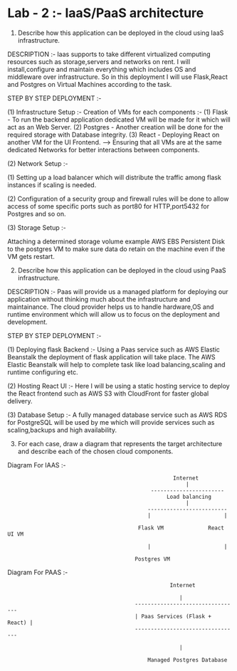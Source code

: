 <h1> Lab - 2 :- IaaS/PaaS architecture </h1>

1. Describe how this application can be deployed in the cloud using IaaS infrastructure.
 

DESCRIPTION :- Iaas supports to take different virtualized computing resources such as storage,servers and networks on rent. I will install,configure and maintain everything which includes OS and middleware over infrastructure. So in this deployment I will use Flask,React and Postgres on Virtual Machines according to the task. 

STEP BY STEP DEPLOYMENT :- 

(1) Infrastructure Setup :- Creation of VMs for each components :- (1) Flask - To run the backend application dedicated VM will be made for it which will act as an Web Server. (2) Postgres - Another creation will be done for the required storage with Database integrity. (3) React - Deploying React on another VM for the UI Frontend. --> Ensuring that all VMs are at the same dedicated Networks for better interactions between components.

(2) Network Setup :- 

(1) Setting up a load balancer which will distribute the traffic among flask instances if scaling is needed.

(2) Configuration of a security group and firewall rules will be done to allow access of some specific ports such as port80 for HTTP,port5432 for Postgres and so on.

(3) Storage Setup :- 

Attaching a determined storage volume example AWS EBS Persistent Disk to the postgres VM to make sure data do retain on the machine even if the VM gets restart.

2. Describe how this application can be deployed in the cloud using PaaS infrastructure.

DESCRIPTION :- Paas will provide us a managed platform for deploying our application without thinking much about the infrastructure and maintainance. The cloud provider helps us to handle hardware,OS and runtime environment which will allow us to focus on the deployment and development. 

STEP BY STEP DEPLOYMENT :- 

(1) Deploying flask Backend :- Using a Paas service such as AWS Elastic Beanstalk the deployment of flask application will take place. The AWS Elastic Beanstalk will help to complete task like load balancing,scaling and runtime configuring etc.

(2) Hosting React UI :- Here I will be using a static hosting service to deploy the React frontend such as AWS S3 with CloudFront for faster global delivery.

(3) Database Setup :- A fully managed database service such as AWS RDS for PostgreSQL will be used by me which will provide services such as scaling,backups and high availability.

3. For each case, draw a diagram that represents the target architecture and describe each of the chosen cloud components.

Diagram For IAAS :- 
      
                                                        Internet 
                                                            |
                                                 -----------------------
                                                      Load balancing 
                                                            |
                                                -------------------------
                                                |                       |
                                             
                                             Flask VM              React UI VM
                                               
                                                |                       |

                                            Postgres VM 

Diagram For PAAS :-

                                                       Internet 

                                                          |
                                            ---------------------------------
                                            | Paas Services (Flask + React) |
                                            ---------------------------------

                                                          |

                                                Managed Postgres Database

